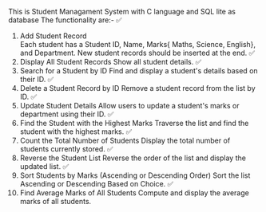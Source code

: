 This is Student Managament System with C language and SQL lite as database The functionality are:-
✅
 1. Add Student Record  
Each student has a Student ID, Name, Marks{ Maths, Science, English}, and Department. 
New student records should be inserted at the end. 
✅
 2. Display All Student Records 
Show all student details. 
✅
 3. Search for a Student by ID 
Find and display a student's details based on their ID. 
✅
 4. Delete a Student Record by ID 
Remove a student record from the list by ID. 
✅
 5. Update Student Details 
Allow users to update a student's marks or department using their ID. 
✅
 6. Find the Student with the Highest Marks 
Traverse the list and find the student with the highest marks. 
✅
 7. Count the Total Number of Students 
Display the total number of students currently stored. 
✅
 8. Reverse the Student List 
Reverse the order of the list and display the updated list. 
✅
 9. Sort Students by Marks (Ascending or Descending Order) 
Sort the list Ascending or Descending Based on Choice. 
✅
 10. Find Average Marks of All Students 
Compute and display the average marks of all students.
